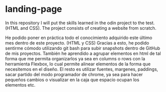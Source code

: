 # landing-page
In this repository I will put the skills learned in the odin project to the test. (HTML and CSS). The project consists of creating a website from scratch.

He podido poner en práctica todo el conocimiento adquirido este último mes dentro de este proyecto. (HTML y CSS)
Gracias a esto, he podido sentirme cómodo utilizando git bash para subir snapshots dentro de GitHub de mis proyectos.
También he aprendido a agrupar elementos en html de tal forma que me permita organizarlos ya sea en columns o rows con la herramienta Flexbox, lo cual permite alinear elementos de la forma que necesitemos en el diseño.
El resto es utilizar fuentes, margenes, paddings, sacar partido del modo programador de chrome, ya sea para hacer pequeños cambios o visualizar en la caja que espacio ocupan los elementos etc.



